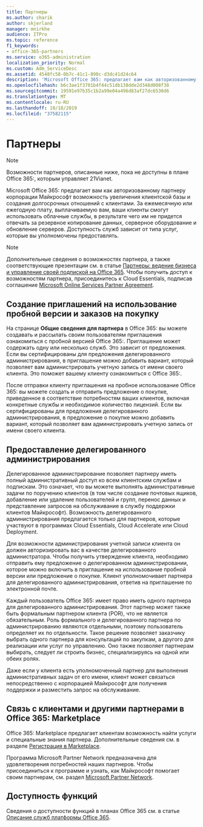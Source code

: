 ```yaml
---
title: Партнеры
ms.author: sharik
author: skjerland
manager: mnirkhe
audience: ITPro
ms.topic: reference
f1_keywords:
- office-365-partners
ms.service: o365-administration
localization_priority: Normal
ms.custom: Adm_ServiceDesc
ms.assetid: 4548fc58-0b7c-41c1-890c-d3dc41d24c64
description: 'Microsoft Office 365: предлагает вам как авторизованному партнеру корпорации Майкрософт возможность увеличения клиентской базы и создания долгосрочных отношений с клиентами. За ежемесячную или ежегодную плату, выплачиваемую вам, ваши клиенты смогут использовать облачные службы, в результате чего им не придется отвечать за резервное копирование данных, серверное оборудование и обновление серверов. Доступность служб зависит от типа услуг, которые вы уполномочены предоставлять.'
ms.openlocfilehash: b6c3ae1f3701b4f44c51db138dde2d348d008f38
ms.sourcegitcommit: 19591e97b35c1b2a99e04a496d83af27dc6530d6
ms.translationtype: MT
ms.contentlocale: ru-RU
ms.lasthandoff: 10/18/2019
ms.locfileid: "37582115"
---
```

# <a name="partners"></a>Партнеры

> [!NOTE]
> Возможности партнеров, описанные ниже, пока не доступны в плане Office 365:, которым управляет 21Vianet. 
  
Microsoft Office 365: предлагает вам как авторизованному партнеру корпорации Майкрософт возможность увеличения клиентской базы и создания долгосрочных отношений с клиентами. За ежемесячную или ежегодную плату, выплачиваемую вам, ваши клиенты смогут использовать облачные службы, в результате чего им не придется отвечать за резервное копирование данных, серверное оборудование и обновление серверов. Доступность служб зависит от типа услуг, которые вы уполномочены предоставлять.
  
> [!NOTE]
> Дополнительные сведения о возможностях партнера, а также соответствующие презентации см. в статье [Партнеры: ведение бизнеса и управление своей подпиской на Office 365](http://go.microsoft.com/fwlink/?LinkID=271614&amp;clcid=0x409). Чтобы получить доступ к возможностям партнера, присоединитесь к Cloud Essentials, подписав соглашение [Microsoft Online Services Partner Agreement](https://go.microsoft.com/fwlink/p/?LinkId=285473). 
  
## <a name="create-trial-invitations-and-purchase-orders"></a>Создание приглашений на использование пробной версии и заказов на покупку

На странице **Общие сведения для партнера** в Office 365: вы можете создавать и рассылать своим пользователям приглашения ознакомиться с пробной версией Office 365:. Приглашение может содержать одну или несколько служб. Это зависит от предложения. Если вы сертифицированы для предложения делегированного администрирования, в приглашение можно добавить вариант, который позволяет вам администрировать учетную запись от имени своего клиента. Это поможет вашему клиенту ознакомиться с Office 365:. 
  
После отправки клиенту приглашения на пробное использование Office 365: вы можете создать и отправить предложение о покупке, приведенное в соответствие потребностям ваших клиентов, включая конкретные службы и необходимое количество лицензий. Если вы сертифицированы для предложения делегированного администрирования, в предложение о покупке можно добавить вариант, который позволяет вам администрировать учетную запись от имени своего клиента.
  
## <a name="provide-delegated-administration"></a>Предоставление делегированного администрирования

Делегированное администрирование позволяет партнеру иметь полный административный доступ ко всем клиентским службам и подпискам. Это означает, что вы можете выполнять административные задачи по поручению клиентов (в том числе создание почтовых ящиков, добавление или удаление пользователей и групп, перенос данных и представление запросов на обслуживание в службу поддержки клиентов Майкрософт). Возможность делегированного администрирования предлагается только для партнеров, которые участвуют в программах Cloud Essentials, Cloud Accelerate или Cloud Deployment.
  
Для возможности администрирования учетной записи клиента он должен авторизировать вас в качестве делегированного администратора. Чтобы получить утверждение клиента, необходимо отправить ему предложение о делегированном администрировании, которое можно включить в приглашение на использование пробной версии или предложение о покупке. Клиент уполномочивает партнера для делегированного администрирования, ответив на приглашение по электронной почте.
  
Каждый пользователь Office 365: имеет право иметь одного партнера для делегированного администрирования. Этот партнер может также быть формальным партнером клиента (POR), что не является обязательным. Роль формального и делегированного партнера по администрированию являются отдельными, поэтому пользователь определяет их по отдельности. Такое решение позволяет заказчику выбрать одного партнера для консультаций по закупкам, а другого для реализации или услуг по управлению. Оно также позволяет партнерам выбирать, следует ли строить бизнес, специализируясь на одной или обеих ролях.
  
Даже если у клиента есть уполномоченный партнер для выполнения административных задач от его имени, клиент может связаться непосредственно с корпорацией Майкрософт для получения поддержки и разместить запрос на обслуживание.
  
## <a name="connect-with-customers-and-other-partners-in-the-office-365-marketplace"></a>Связь с клиентами и другими партнерами в Office 365: Marketplace

Office 365: Marketplace предлагает клиентам возможность найти услуги и специальные знания партнера. Дополнительные сведения см. в разделе [Регистрация в Marketplace](http://go.microsoft.com/fwlink/?LinkID=272019&amp;clcid=0x409).
  
Программа Microsoft Partner Network предназначена для удовлетворения потребностей наших партнеров. Чтобы присоединиться к программе и узнать, как Майкрософт помогает своим партнерам, см. раздел [Microsoft Partner Network](http://go.microsoft.com/fwlink/?LinkID=272021&amp;clcid=0x409).
  
## <a name="feature-availability"></a>Доступность функций

Сведения о доступности функций в планах Office 365 см. в статье [Описание служб платформы Office 365](office-365-platform-service-description.md).
  
